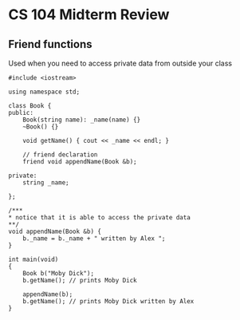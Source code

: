 # CS 104 Midterm Review

## Friend functions
Used when you need to access private data
from outside your class

    #include <iostream>

    using namespace std;

    class Book {
    public:
        Book(string name): _name(name) {}
        ~Book() {}

        void getName() { cout << _name << endl; }

        // friend declaration
        friend void appendName(Book &b);

    private:
        string _name;

    };

    /***
    * notice that it is able to access the private data
    **/
    void appendName(Book &b) {
        b._name = b._name + " written by Alex ";
    }

    int main(void)
    {
        Book b("Moby Dick");
        b.getName(); // prints Moby Dick

        appendName(b);
        b.getName(); // prints Moby Dick written by Alex
    }


